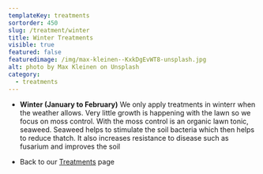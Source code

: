 ```yaml
---
templateKey: treatments
sortorder: 450
slug: /treatment/winter
title: Winter Treatments
visible: true
featured: false
featuredimage: /img/max-kleinen--KxkDgEvWT8-unsplash.jpg
alt: photo by Max Kleinen on Unsplash
category:
  - treatments
---
```


* **Winter (January to February)**
  We only apply treatments in winterr when the weather allows. Very little growth is happening with the lawn so we focus on moss control.  With the moss control is an organic lawn tonic, seaweed.  Seaweed helps to stimulate the soil bacteria which then helps to reduce thatch.  It also increases resistance to disease such as fusarium and improves the soil


- Back to our [Treatments](/treatments) page